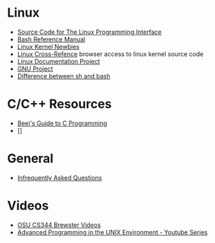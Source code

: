 #  Linux
* [Source Code for The Linux Programming Interface](https://man7.org/tlpi/code/index.html)
* [Bash Reference Manual](https://www.gnu.org/software/bash/manual/bash.html#Introduction)
* [Linux Kernel Newbies](http://www.kernelnewbies.org/)
* [Linux Cross-Refence](http://www.kernelnewbies.org/) browser access to linux kernel source code
* [Linux Documentation Project](https://tldp.org/docs.html#howto)
* [GNU Project](http://www.gnu.org/)
* [Difference between sh and bash](https://stackoverflow.com/questions/5725296/difference-between-sh-and-bash#comment33976541_5725296)

# C/C++ Resources
* [Beej's Guide to C Programming](https://beej.us/guide/bgc/html/split/)
* []

# General
* [Infrequently Asked Questions](https://www.seebs.net/faqs/c-iaq.html#section-12)


# Videos
* [OSU CS344 Brewster Videos](https://www.youtube.com/@Stonesand/videos)
* [Advanced Programming in the UNIX Environment - Youtube Series](https://www.youtube.com/watch?v=BsB9Cg6yJc4&list=PL0qfF8MrJ-jxMfirAdxDs9zIiBg2Wug0z&index=1)
